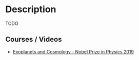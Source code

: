 # Description

TODO


## Courses / Videos

- [Exoplanets and Cosmology - Nobel Prize in Physics 2019](https://youtu.be/Gq-atYZFKPQ)
